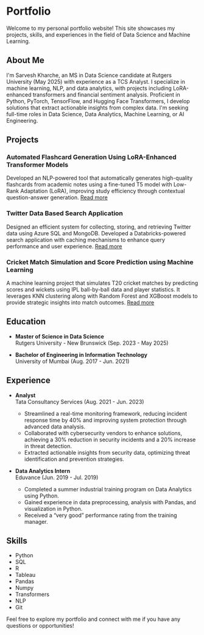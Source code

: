 # Portfolio

Welcome to my personal portfolio website! This site showcases my projects, skills, and experiences in the field of Data Science and Machine Learning.

## About Me

I'm Sarvesh Kharche, an MS in Data Science candidate at Rutgers University (May 2025) with experience as a TCS Analyst. I specialize in machine learning, NLP, and data analytics, with projects including LoRA-enhanced transformers and financial sentiment analysis. Proficient in Python, PyTorch, TensorFlow, and Hugging Face Transformers, I develop solutions that extract actionable insights from complex data. I'm seeking full-time roles in Data Science, Data Analytics, Machine Learning, or AI Engineering.

## Projects

### Automated Flashcard Generation Using LoRA-Enhanced Transformer Models
Developed an NLP-powered tool that automatically generates high-quality flashcards from academic notes using a fine-tuned T5 model with Low-Rank Adaptation (LoRA), improving study efficiency through contextual question-answer generation.
[Read more](https://kharchesarvesh.medium.com/automating-flashcard-generation-with-lora-enhanced-transformers-a79854818190)

### Twitter Data Based Search Application
Designed an efficient system for collecting, storing, and retrieving Twitter data using Azure SQL and MongoDB. Developed a Databricks-powered search application with caching mechanisms to enhance query performance and user experience.
[Read more](https://kharchesarvesh.medium.com/optimizing-twitter-data-management-and-search-with-databricks-azure-sql-and-mongodb-b1bcd58ec13f)

### Cricket Match Simulation and Score Prediction using Machine Learning
A machine learning project that simulates T20 cricket matches by predicting scores and wickets using IPL ball-by-ball data and player statistics. It leverages KNN clustering along with Random Forest and XGBoost models to provide strategic insights into match outcomes.
[Read more](https://kharchesarvesh.medium.com/predicting-cricket-a-machine-learning-approach-to-t20-match-simulation-ae3d6198a8b1)

## Education

- **Master of Science in Data Science**  
    Rutgers University - New Brunswick (Sep. 2023 - May 2025)

- **Bachelor of Engineering in Information Technology**  
    University of Mumbai (Aug. 2017 - Jun. 2021)

## Experience

- **Analyst**  
    Tata Consultancy Services (Aug. 2021 - Jun. 2023)
    - Streamlined a real-time monitoring framework, reducing incident response time by 40% and improving system protection through advanced data analysis.
    - Collaborated with cybersecurity vendors to enhance solutions, achieving a 30% reduction in security incidents and a 20% increase in threat detection.
    - Extracted actionable insights from security data, optimizing threat identification and prevention strategies.

- **Data Analytics Intern**  
    Eduvance (Jun. 2019 - Jul. 2019)
    - Completed a summer industrial training program on Data Analytics using Python.
    - Gained experience in data preprocessing, analysis with Pandas, and visualization in Python.
    - Received a “very good” performance rating from the training manager.

## Skills

- Python
- SQL
- R
- Tableau
- Pandas
- Numpy
- Transformers
- NLP
- Git

Feel free to explore my portfolio and connect with me if you have any questions or opportunities!
